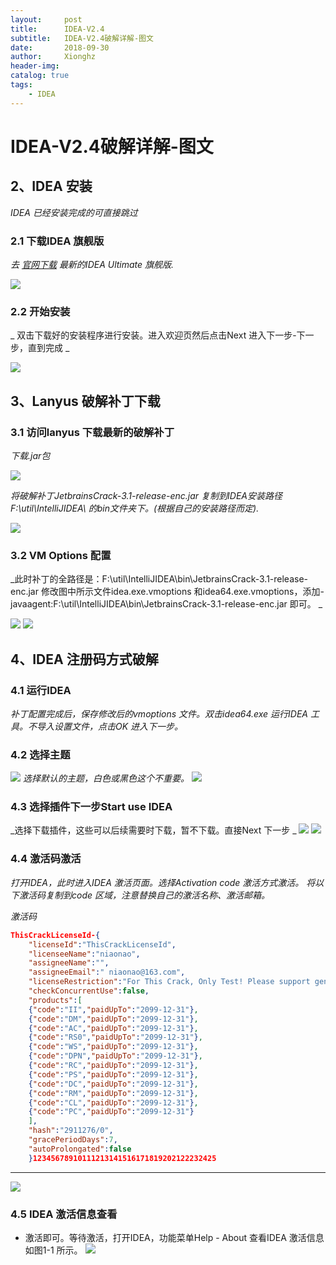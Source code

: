 ```yaml
---
layout:     post
title:      IDEA-V2.4
subtitle:   IDEA-V2.4破解详解-图文
date:       2018-09-30
author:     Xionghz
header-img: 
catalog: true
tags:
    - IDEA
---
```

# IDEA-V2.4破解详解-图文
## 2、IDEA 安装

_IDEA 已经安装完成的可直接跳过_

### 2.1 下载IDEA 旗舰版
	
_去 [官网下载](https://www.jetbrains.com/idea/download/#section=windows) 最新的IDEA Ultimate 旗舰版._ 

![](https://ws3.sinaimg.cn/large/006tNbRwly1fvyma17g9uj31f60u0n3q.jpg
)
### 2.2 开始安装

_ 双击下载好的安装程序进行安装。进入欢迎页然后点击Next 进入下一步-下一步，直到完成 _

![](https://ws2.sinaimg.cn/large/006tNbRwly1fvymf35niej30g50d9dhe.jpg)

## 3、Lanyus 破解补丁下载

### 3.1 访问lanyus 下载最新的破解补丁
_下载.jar包_

![](https://ws4.sinaimg.cn/large/006tNbRwly1fvymhdgsnuj31f60u0wj9.jpg) 

_将破解补丁JetbrainsCrack-3.1-release-enc.jar 复制到IDEA安装路径F:\util\IntelliJIDEA\ 的bin文件夹下。(根据自己的安装路径而定)._

![](https://ws1.sinaimg.cn/large/006tNbRwly1fvymjezmqaj31340kmgow.jpg)

### 3.2 VM Options 配置

_此时补丁的全路径是：F:\util\IntelliJIDEA\bin\JetbrainsCrack-3.1-release-enc.jar 
修改图中所示文件idea.exe.vmoptions 和idea64.exe.vmoptions，添加-javaagent:F:\util\IntelliJIDEA\bin\JetbrainsCrack-3.1-release-enc.jar 即可。 _

![](https://ws1.sinaimg.cn/large/006tNbRwly1fvyml88ck5j313k0kkaav.jpg)
![](https://ws3.sinaimg.cn/large/006tNbRwly1fvymlyfa1tj313k0kk3zb.jpg)

## 4、IDEA 注册码方式破解

### 4.1 运行IDEA

_补丁配置完成后，保存修改后的vmoptions 文件。双击idea64.exe 运行IDEA 工具。不导入设置文件，点击OK 进入下一步。_
### 4.2 选择主题
![](https://ws4.sinaimg.cn/large/006tNbRwly1fvymo0cq61j30ih064t8r.jpg)
_选择默认的主题，白色或黑色这个不重要。_ 
![](https://ws3.sinaimg.cn/large/006tNbRwly1fvympc5mvkj30s00nj46d.jpg)
### 4.3 选择插件下一步Start use IDEA
_选择下载插件，这些可以后续需要时下载，暂不下载。直接Next 下一步 _
![](https://ws2.sinaimg.cn/large/006tNbRwly1fvymq9rh61j30s00njjtw.jpg)
![](https://ws3.sinaimg.cn/large/006tNbRwly1fvymrbc33mj30s00nj3zv.jpg)
### 4.4 激活码激活

_打开IDEA，此时进入IDEA 激活页面。选择Activation code 激活方式激活。 
    将以下激活码复制到code 区域，注意替换自己的激活名称、激活邮箱。_ 
    
_激活码_

```json
ThisCrackLicenseId-{
    "licenseId":"ThisCrackLicenseId",
    "licenseeName":"niaonao",
    "assigneeName":"",
    "assigneeEmail":" niaonao@163.com",
    "licenseRestriction":"For This Crack, Only Test! Please support genuine!!!",
    "checkConcurrentUse":false,
    "products":[
    {"code":"II","paidUpTo":"2099-12-31"},
    {"code":"DM","paidUpTo":"2099-12-31"},
    {"code":"AC","paidUpTo":"2099-12-31"},
    {"code":"RS0","paidUpTo":"2099-12-31"},
    {"code":"WS","paidUpTo":"2099-12-31"},
    {"code":"DPN","paidUpTo":"2099-12-31"},
    {"code":"RC","paidUpTo":"2099-12-31"},
    {"code":"PS","paidUpTo":"2099-12-31"},
    {"code":"DC","paidUpTo":"2099-12-31"},
    {"code":"RM","paidUpTo":"2099-12-31"},
    {"code":"CL","paidUpTo":"2099-12-31"},
    {"code":"PC","paidUpTo":"2099-12-31"}
    ],
    "hash":"2911276/0",
    "gracePeriodDays":7,
    "autoProlongated":false
    }12345678910111213141516171819202122232425
```

----------

![](https://ws1.sinaimg.cn/large/006tNbRwly1fvymu68uoqj30fj0eswez.jpg)

### 4.5 IDEA 激活信息查看

* 激活即可。等待激活，打开IDEA，功能菜单Help - About 查看IDEA 激活信息如图1-1 所示。
  ![](https://ws1.sinaimg.cn/large/006tNbRwly1fvymx2ajfxj31c60sejzj.jpg)




